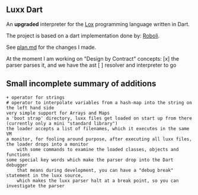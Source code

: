 ## Luxx Dart

An **upgraded** interpreter for the [Lox](https://github.com/munificent/craftinginterpreters) programming language written in Dart.

The project is based on a dart implementation done by: [Roboli](https://github.com/roboli/lox_dart).

See [plan.md](./plan.md) for the changes I made.

At the moment I am working on "Design by Contract" concepts:
    [x] the parser parses it, and we have the ast
    [ ] resolver and interpreter to go

## Small incomplete summary of additions
    + operator for strings
    # operator to interpolate variables from a hash-map into the string on the left hand side
    very simple support for Arrays and Maps
    a 'boot strap' directory, luxx files get loaded on start up from there (currently only a mini "standard library")
    the loader accepts a list of filenames, which it executes in the same VM
    a monitor, for fooling around purpose, after executing all luxx files, the loader drops into a monitor
        with some commands to examine the loaded classes, objects and functions
    some special key words which make the parser drop into the Dart debugger
        that means during development, you can have a "debug break" statement in the luxx source, 
        which makes the luxx parser halt at a break point, so you can investigate the parser
